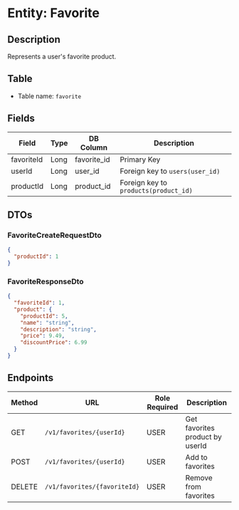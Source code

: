 # Entity: Favorite

## Description
Represents a user's favorite product.

## Table
- Table name: `favorite`

## Fields

| Field      | Type | DB Column     | Description                           |
|------------|------|---------------|---------------------------------------|
| favoriteId | Long | favorite_id   | Primary Key                           |
| userId     | Long | user_id       | Foreign key to `users(user_id)`       |
| productId  | Long | product_id    | Foreign key to `products(product_id)` |

## DTOs

### FavoriteCreateRequestDto

```json
{
  "productId": 1
}
```

### FavoriteResponseDto

```json
{
  "favoriteId": 1,
  "product": {
    "productId": 5,
    "name": "string",
    "description": "string",
    "price": 9.49,
    "discountPrice": 6.99
  }
}
```

## Endpoints

| Method | URL                          | Role Required  | Description                     |
|--------|------------------------------|----------------|---------------------------------|
| GET    | `/v1/favorites/{userId}`     | USER           | Get favorites product by userId |
| POST   | `/v1/favorites/{userId}`     | USER           | Add to favorites                |
| DELETE | `/v1/favorites/{favoriteId}` | USER           | Remove from favorites           |